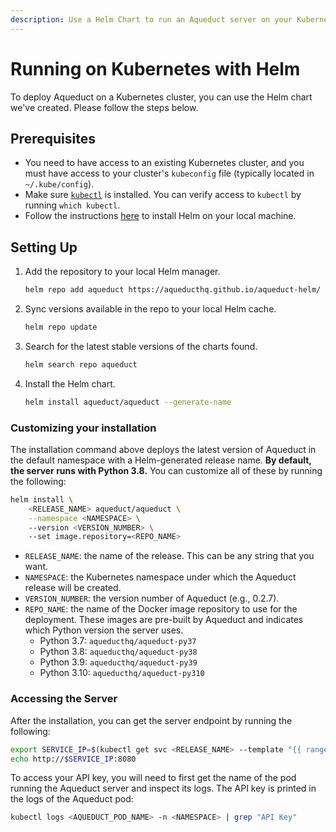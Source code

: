 ```yaml
---
description: Use a Helm Chart to run an Aqueduct server on your Kubernetes cluster.
---
```


# Running on Kubernetes with Helm

To deploy Aqueduct on a Kubernetes cluster, you can use the Helm chart we've created. Please follow the steps below.

## Prerequisites

* You need to have access to an existing Kubernetes cluster, and you must have access to your cluster's `kubeconfig` file (typically located in `~/.kube/config`).&#x20;
* Make sure [`kubectl`](https://kubernetes.io/docs/tasks/tools/) is installed. You can verify access to `kubectl` by running `which kubectl`.
* Follow the instructions [here](https://helm.sh/docs/intro/install/) to install Helm on your local machine.

## Setting Up

1.  Add the repository to your local Helm manager.

    ```bash
    helm repo add aqueduct https://aqueducthq.github.io/aqueduct-helm/
    ```
2.  Sync versions available in the repo to your local Helm cache.

    ```bash
    helm repo update
    ```
3.  Search for the latest stable versions of the charts found.

    ```bash
    helm search repo aqueduct
    ```
4.  Install the Helm chart.

    ```bash
    helm install aqueduct/aqueduct --generate-name
    ```

### Customizing your installation

The installation command above deploys the latest version of Aqueduct in the default namespace with a Helm-generated release name. **By default, the server runs with Python 3.8.** You can customize all of these by running the following:

```bash
helm install \
    <RELEASE_NAME> aqueduct/aqueduct \
    --namespace <NAMESPACE> \ 
    --version <VERSION_NUMBER> \ 
    --set image.repository=<REPO_NAME>
```

* `RELEASE_NAME`: the name of the release. This can be any string that you want.
* `NAMESPACE`: the Kubernetes namespace under which the Aqueduct release will be created.
* `VERSION_NUMBER`: the version number of Aqueduct (e.g., 0.2.7).
* `REPO_NAME`: the name of the Docker image repository to use for the deployment. These images are pre-built by Aqueduct and  indicates which Python version the server uses.
  * Python 3.7: `aqueducthq/aqueduct-py37`
  * Python 3.8: `aqueducthq/aqueduct-py38`
  * Python 3.9: `aqueducthq/aqueduct-py39`
  * Python 3.10: `aqueducthq/aqueduct-py310`

### Accessing the Server

After the installation, you can get the server endpoint by running the following:

```bash
export SERVICE_IP=$(kubectl get svc <RELEASE_NAME> --template "{{ range (index .status.loadBalancer.ingress 0) }}{{.}}{{ end }}" -n <NAMESPACE>)
echo http://$SERVICE_IP:8080
```

To access your API key, you will need to first get the name of the pod running the Aqueduct server and inspect its logs. The API key is printed in the logs of the Aqueduct pod:

```bash
kubectl logs <AQUEDUCT_POD_NAME> -n <NAMESPACE> | grep "API Key"
```
